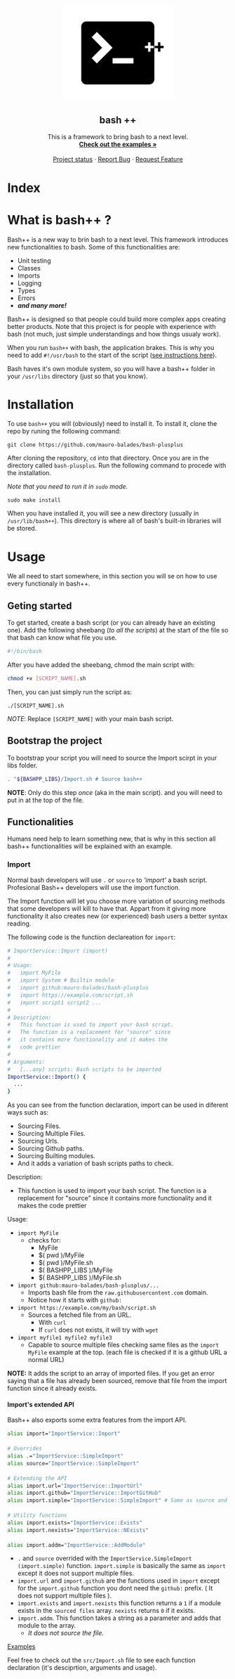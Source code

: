 <p align="center">
<img src="./logo.png" width="250" />
<h2 align="center">bash ++</h1>
  <p align="center">
    This is a framework to bring bash to a next level.
    <br />
    <a href="https://github.com/othneildrew/Best-README-Template"><strong>Check out the examples »</strong></a>
    <br />
    <br />
    <a href="">Project status</a>
    ·
    <a href="">Report Bug</a>
    ·
    <a href="">Request Feature</a>
  </p>
</p>

# Index

# What is bash++ ?

Bash++ is a new way to brin bash to a next level. This framework introduces new functionalities to bash. Some of this functionalities are:
* Unit testing
* Classes
* Imports
* Logging
* Types
* Errors
* **_and many more!_**

Bash++ is designed so that people could build more complex apps creating better products. Note that this project is for people with experience with bash (not much, just simple understandings and how things usualy work).

When you run `bash++` with bash, the application brakes. This is why you need to add `#!/usr/bash` to the start of the script ([see instructions here]()).

Bash haves it's own module system, so you will have a bash++ folder in your `/usr/libs` directory (just so that you know).

# Installation

To use `bash++` you will (obviously) need to install it. To install it, clone the repo by runing the following command:

```
git clone https://github.com/mauro-balades/bash-plusplus
```

After cloning the repository, `cd` into that directory. Once you are in the directory called `bash-plusplus`. Run the following command to procede with the installation.

*Note that you need to run it in `sudo` mode.*

```
sudo make install
```

When you have installed it, you will see a new directory (usually in `/usr/lib/bash++`). This directory is where all of bash's built-in libraries will be stored.

# Usage

We all need to start somewhere, in this section you will se on how to use every functionaly in bash++.

## Geting started

To get started, create a bash script (or you can already have an existing one). Add the following sheebang (*to all the scripts*) at the start of the file so that bash can know what file you use.

```sh
#!/bin/bash
```

After you have added the sheebang, chmod the main script with:

```sh
chmod +x [SCRIPT_NAME].sh
```

Then, you can just simply run the script as:

```
./[SCRIPT_NAME].sh
```

*NOTE*: Replace `[SCRIPT_NAME]` with your main bash script.

## Bootstrap the project

To bootstrap your script you will need to source the Import scirpt in your libs folder.

```bash
. "${BASHPP_LIBS}/Import.sh # Source bash++
```

**NOTE**: Only do this step *once* (aka in the main script). and you will need to put in at the top of the file.

## Functionalities

Humans need help to learn something new, that is why in this section all bash++ functionalities will be explained with an example.

### Import

Normal bash developers will use `.` or `source` to *'import'* a bash script. Profesional Bash++ developers will use the import function.

The Import function will let you choose more variation of sourcing methods that some developers will kill to have that. Appart from it giving more functionality it also creates new (or experienced) bash users a better syntax reading.

The following code is the function declareation for `import`:

```sh
# ImportService::Import (import)
#
# Usage:
#   import MyFile
#   import System # Builtin module
#   import github:mauro-balades/bash-plusplus
#   import https://example.com/script.sh
#   import script1 script2 ...
#
# Description:
#   This function is used to import your bash script.
#   The function is a replacement for "source" since
#   it contains more functionality and it makes the
#   code prettier
#
# Arguments:
#   [...any] scripts: Bash scripts to be imported
ImportService::Import() {
  ...
}
```

As you can see from the function declaration, import can be used in diferent ways such as:

* Sourcing Files.
* Sourcing Multiple Files.
* Sourcing Urls.
* Sourcing Github paths.
* Sourcing Builting modules.
* And it adds a variation of bash scripts paths to check.

Description:
* This function is used to import your bash script. The function is a replacement for "source" since it contains more functionality and it makes the code prettier

Usage:

* `import MyFile`
  * checks for:
    * MyFile
    * $( pwd )/MyFile
    * $( pwd )/MyFile.sh
    * $( BASHPP_LIBS )/MyFile
    * $( BASHPP_LIBS )/MyFile.sh
* `import github:mauro-balades/bash-plusplus/...`
  * Imports bash file from the `raw.githubusercontent.com` domain.
  * Notice how it starts with `github:`
* `import https://example.com/my/bash/script.sh`
  * Sources a fetched file from an URL.
    * With `curl`
    * If `curl` does not exists, it will try with `wget`
* `import myfile1 myfile2 myfile3`
  * Capable to source multiple files checking same files as the `import MyFile` example at the top. (each file is checked if it is a github URL a normal URL)

**NOTE:** It adds the script to an array of imported files. If you get an error saying that a file has already been sourced, remove that file from the import function since it already exists.

#### Import's extended API

Bash++ also exports some extra features from the import API.

```bash
alias import="ImportService::Import"

# Overrides
alias .="ImportService::SimpleImport"
alias source="ImportService::SimpleImport"

# Extending the API
alias import.url="ImportService::ImportUrl"
alias import.github="ImportService::ImportGitHub"
alias import.simple="ImportService::SimpleImport" # Same as source and .

# Utility functions
alias import.exists="ImportService::Exists"
alias import.nexists="ImportService::NExists"

alias import.addm="ImportService::AddModule"
```

* `.` and `source` overrided with the `ImportService.SimpleImport (import.simple)` function. `import.simple` is basically the same as `import` except it does not support multiple files.
* `import.url` and `import.github` are the functions used in `import` except for the `import.github` function you dont need the `github:` prefix. ( It does not support multiple files ).
* `import.exists` and `import.nexists` this function returns a `1` if a module exists in the `sourced files` array. `nexists` returns `0` if it exists.
* `import.addm`. This function takes a string as a parameter and adds that module to the array.
  * *It does not source the file.*

[Examples](./examples/import)

Feel free to check out the `src/Import.sh` file to see each function declaration (it's desciprtion, arguments and usage).
